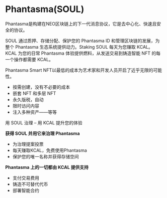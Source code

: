 # Phantasma(SOUL)

Phantasma是构建在NEO区块链上的下一代消息协议，它是去中心化、快速且安全的协议。

SOUL 通过质押、存储分配、保护您的 Phantasma ID 和管理区块链的发展，为整个 Phantasma 生态系统提供动力。Staking SOUL 每天为您赚取 KCAL。KCAL 为您的日常 Phantasma 体验提供燃料，从发送交易到铸造智能 NFT 的每一个操作都需要 KCAL。

Phantasma Smart NFT以最低的成本为艺术家和开发人员开启了近乎无限的可能性。

- 按需创建，没有不必要的成本
- 嵌套 NFT 和多层 NFT
- 永久版税，自动
- 限时访问内容
- 注入多种资产——等等

用 SOUL 治理 – 用 KCAL 提升您的体验

**获得 SOUL 并用它来治理 Phantasma**

- 为治理提案投票
- 每天赚取KCAL，免费使用Phantasma
- 保护您的唯一名称并获得存储空间

**Phantasma 上的一切都由 KCAL 提供支持**

- 支付交易费用
- 铸造不可替代代币
- 部署智能合约
